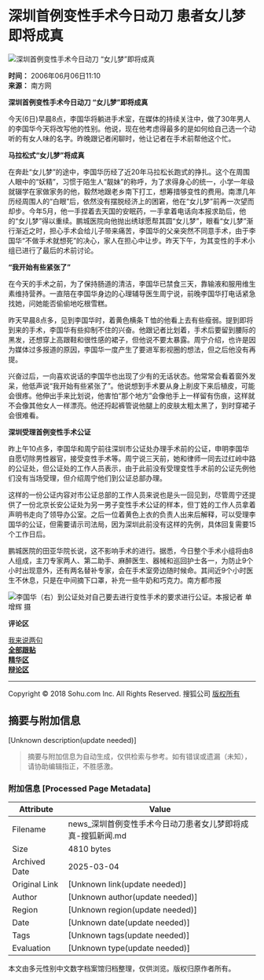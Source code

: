# 深圳首例变性手术今日动刀 患者女儿梦即将成真

![深圳首例变性手术今日动刀 “女儿梦”即将成真](https://photocdn.sohu.com/20060606/Img243587499.jpg)

**时间：** 2006年06月06日11:10  
**来源：** 南方网  

**深圳首例变性手术今日动刀 “女儿梦”即将成真**

今天(6日)早晨8点，李国华将躺进手术室，在媒体的持续关注中，做了30年男人的李国华今天将改写他的性别。他说，现在他考虑得最多的是如何给自己选一个动听的有女人味的名字。昨晚跟记者闲聊时，他让记者在手术前帮他这个忙。

**马拉松式“女儿梦”将成真**

在奔赴“女儿梦”的途中，李国华历经了近20年马拉松长跑式的挣扎。这个在周围人眼中的“妖精”，习惯于陌生人“靓妹”的称呼，为了求得身心的统一，小学一年级就辍学在家做家务的他，毅然地跟老乡南下打工，想筹措够变性的费用。南漂几年历经周围人的“白眼”后，依然没有摆脱经济上的困窘，他在“女儿梦”前再一次望而却步。今年5月，他一手捏着去天国的安眠药，一手拿着电话向本报求助后，他的“女儿梦”得以重续。鹏城医院向他抛出绣球愿帮其圆“女儿梦”，眼看“女儿梦”渐行渐近之时，担心手术会给儿子带来痛苦，李国华的父亲突然不同意手术，由于李国华“不做手术就想死”的决心，家人在担心中让步。昨天下午，为其变性的手术小组已进行了最后的术前讨论。

**“我开始有些紧张了”**

在今天的手术之前，为了保持肠道的清洁，李国华已禁食三天，靠输液和服用维生素维持营养。一直陪在李国华身边的心理辅导医生周宁说，前晚李国华打电话紧急找她，问她能否偷偷地吃根雪糕。

昨天早晨8点多，见到李国华时，着黄色横条Ｔ恤的他看上去有些瘦弱。提到即将到来的手术，李国华有些抑制不住的兴奋。他跟记者比划着，手术后要留到腰际的黑发，还想穿上高跟鞋和很性感的裙子，但他说不要太暴露。周宁介绍，也许是因为媒体过多报道的原因，李国华一度产生了要进军影视圈的想法，但之后他没有再提。

兴奋过后，一向喜欢说话的李国华也出现了少有的无话状态。他常常会看着窗外发呆，他低声说“我开始有些紧张了”。他说想到手术要从身上削皮下来后植皮，可能会很疼。他伸出手来比划说，他害怕“那个地方”会像他手上一样留有伤痕，这样就不会像其他女人一样漂亮。他还捋起裤管说他腿上的皮肤太粗太黑了，到时穿裙子会很难看。

**深圳受理首例变性手术公证**

昨上午10点多，李国华和周宁前往深圳市公证处办理手术前的公证，申明李国华自愿切除男性器官，接受变性手术等。周宁说三天前，她和律师一同去过红岭中路的公证处，但公证处的工作人员表示，由于此前没有受理变性手术前的公证先例他们没有当场受理，但介绍周宁他们到公证总部办理。

这样的一份公证内容对市公证总部的工作人员来说也是头一回见到，尽管周宁还提供了一份北京长安公证处为另一男子变性手术公证的样本，但丁姓的工作人员拿着声明书走向了领导办公室。之后一位着黄色上衣的负责人出来后解释，可以受理李国华的公证，但需要请示司法局，因为深圳此前没有这样的先例，具体回复需要15个工作日后。

鹏城医院的田亚华院长说，这不影响手术的进行。据悉，今日整个手术小组将由8人组成，主刀专家两人、第二助手、麻醉医生、器械和巡回护士各一，为防止9个小时出现意外，还有两名替补专家，会在手术室旁边随时候命。其间近9个小时医生不休息，只是在中间摘下口罩，补充一些牛奶和巧克力。南方都市报

![李国华（右）到公证处对自己要去进行变性手术的要求进行公证。本报记者 单增辉 摄](https://photocdn.sohu.com/20060606/Img243587499.jpg)

**评论区**

[我来说两句](https://comment2.news.sohu.com/viewcomments.action?id=243587498)  
[**全部跟贴**](https://comment2.news.sohu.com/viewcomments.action?id=243587498)  
[**精华区**](https://comment2.news.sohu.com/viewelites.action?id=243587498)  
[**辩论区**](https://comment2.news.sohu.com/viewdebates.action?id=243587498)

---

Copyright © 2018 Sohu.com Inc. All Rights Reserved. 搜狐公司 [版权所有](https://corp.sohu.com/s2007/copyright/)
<!-- tcd_original_link http://news.sohu.com/20060606/n243587498.shtml -->


## 摘要与附加信息

<!-- tcd_abstract -->
[Unknown description(update needed)]
<!-- tcd_abstract_end -->

> 摘要与附加信息为自动生成，仅供检索与参考。如有错误或遗漏（未知），请协助编辑指正，不胜感激。

### 附加信息 [Processed Page Metadata]

| Attribute       | Value                                  |
|-----------------|----------------------------------------|
| Filename        | news_深圳首例变性手术今日动刀患者女儿梦即将成真-搜狐新闻.md                             |
| Size            | 4810 bytes                           |
| Archived Date   | 2025-03-04                             |
| Original Link   | [Unknown link(update needed)]                       |
| Author          | [Unknown author(update needed)]                               |
| Region          | [Unknown region(update needed)]                               |
| Date            | [Unknown date(update needed)]                                 |
| Tags            | [Unknown tags(update needed)]                                 |
| Evaluation            | [Unknown type(update needed)]                                 |
<!-- tcd_table_end -->

本文由多元性别中文数字档案馆归档整理，仅供浏览。版权归原作者所有。
